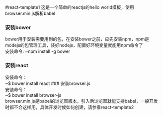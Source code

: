 #react-template1
这是一个简单的reactjs的hello world模板，使用browser.min.js解析babel

### 安装bower
bower用于安装需要用到的包，在安装bower之前，应先安装npm，npm是modejs的包管理工具，装好nodejs，配置好环境变量就能用npm命令了<br>
		安装命令:
		~npm install -g bower
### 安装react
<div>安装命令：</div>
		~$ bower install react
### 安装browser.js
<div>安装命令：</div>
		~$ bower install browser-js
<div>browser.min.js是babel的浏览器版本，引入后浏览器就能支持babel，一般开发时都不会这样用，具体开发时候如何创建，请参看react-template2</div>
